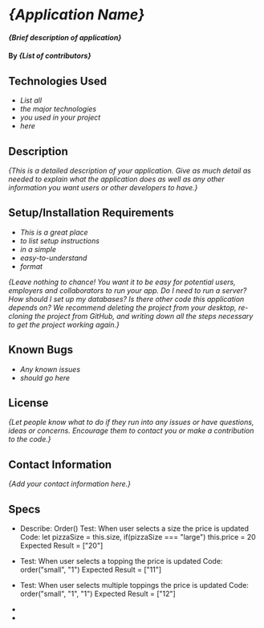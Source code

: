 # _{Application Name}_

#### _{Brief description of application}_

#### By _**{List of contributors}**_

## Technologies Used

* _List all_
* _the major technologies_
* _you used in your project_
* _here_

## Description

_{This is a detailed description of your application. Give as much detail as needed to explain what the application does as well as any other information you want users or other developers to have.}_

## Setup/Installation Requirements

* _This is a great place_
* _to list setup instructions_
* _in a simple_
* _easy-to-understand_
* _format_

_{Leave nothing to chance! You want it to be easy for potential users, employers and collaborators to run your app. Do I need to run a server? How should I set up my databases? Is there other code this application depends on? We recommend deleting the project from your desktop, re-cloning the project from GitHub, and writing down all the steps necessary to get the project working again.}_

## Known Bugs

* _Any known issues_
* _should go here_

## License

_{Let people know what to do if they run into any issues or have questions, ideas or concerns.  Encourage them to contact you or make a contribution to the code.}_

## Contact Information

_{Add your contact information here.}_


## Specs

* Describe: Order()
  Test: When user selects a size the price is updated
  Code: let pizzaSize = this.size, if(pizzaSize === "large") this.price = 20
  Expected Result = ["20"]

* Test: When user selects a topping the price is updated
  Code: order("small", "1")
  Expected Result = ["11"]

* Test: When user selects multiple toppings the price is updated
  Code: order("small", "1", "1")
  Expected Result = ["12"]
* 
* 